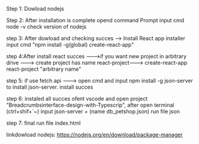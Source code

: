 Step 1: Dowload nodejs

Step 2: After installation is complete opend command Prompt input cmd node -v check version of nodejs 

step 3: After dowload and checking succes --> Install React app installer input cmd "npm install -g(global) create-react-app"

step 4:After install react succes --->if you want new project in arbitrary drive ---> create project has name react-project---> create-react-app react-project "arbitrary name"

step 5: if use fetch api ---> open cmd and input  npm install -g json-server to install json-server. install succes

step 6: instaled all succes ofent vscode and open project "Breadcrumbsinterface-design-with-Typescrip", after open terminal (ctrl+shif+`~) input json-server + (name db_petshop.json) run file json

step 7: final run file index.html

linkdowload nodejs: https://nodejs.org/en/download/package-manager
